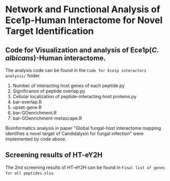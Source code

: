 # Network and Functional Analysis of Ece1p-Human Interactome for Novel Target Identification
## Code for Visualization and analysis of Ece1p(*C. albicans*)-Human interactome.  
The analysis code can be found in the `Code for Ece1p interactors analysis/` folder.  
1. Number of interacting host genes of each peptide.py  
2. Significance of peptide overlap.py  
3. Cellular localization of peptide-interacting host proteins.py  
4. bar-overlap.R  
5. upset-gene.R
6. bar-GOenrichment.R  
7.  bar-GOenrichment-metascape.R  

Bioinformatics analysis in paper "Global fungal-host interactome mapping identifies a novel target 
of Candidalysin for fungal infection" were implemented by code above.
## Screening results of HT-eY2H
The 2nd screening results of HT-eY2H can be found in `Final list of genes for all peptides.xlsx`.
